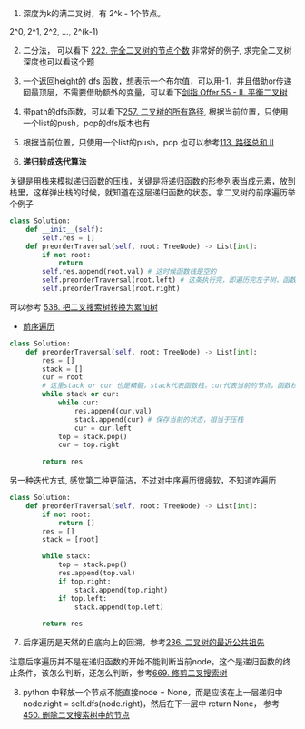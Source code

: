 1. 深度为k的满二叉树，有 2^k - 1个节点。

2^0, 2^1, 2^2, ..., 2^(k-1)

2. 二分法， 可以看下 [222. 完全二叉树的节点个数](222.%20完全二叉树的节点个数.py) 非常好的例子, 求完全二叉树深度也可以看这个题

3. 一个返回height的 dfs 函数，想表示一个布尔值，可以用-1，并且借助or传递回最顶层，不需要借助额外的变量，可以看下[剑指 Offer 55 - II. 平衡二叉树](剑指%20Offer%2055%20-%20II.%20平衡二叉树.py)

4. 带path的dfs函数，可以看下[257. 二叉树的所有路径](./257.%20二叉树的所有路径.py), 根据当前位置，只使用一个list的push，pop的dfs版本也有

5. 根据当前位置，只使用一个list的push，pop 也可以参考[113. 路径总和 II](113.%20路径总和%20II.py)

6. **递归转成迭代算法**

关键是用栈来模拟递归函数的压栈，关键是将递归函数的形参列表当成元素，放到栈里，这样弹出栈的时候，就知道在这层递归函数的状态。拿二叉树的前序遍历举个例子

```python
class Solution:
	def __init__(self):
		self.res = []
    def preorderTraversal(self, root: TreeNode) -> List[int]:
    	if not root:
    		return
    	self.res.append(root.val) # 这时候函数栈是空的
    	self.preorderTraversal(root.left) # 这条执行完，即遍历完左子树，函数栈也是空的
    	self.preorderTraversal(root.right)
```

可以参考 [538. 把二叉搜索树转换为累加树](./538.%20把二叉搜索树转换为累加树.py)

- [前序遍历](https://link.zhihu.com/?target=https%3A//leetcode-cn.com/problems/binary-tree-preorder-traversal/)

```python
class Solution:
    def preorderTraversal(self, root: TreeNode) -> List[int]:
        res = []
        stack = []
        cur = root
        # 这里stack or cur 也是精髓，stack代表函数栈，cur代表当前的节点，函数栈可能会空好几次，按递归画下图就可以了。例如，刚开始的时候
        while stack or cur:
            while cur:
                res.append(cur.val)
                stack.append(cur) # 保存当前的状态，相当于压栈
                cur = cur.left
            top = stack.pop()
            cur = top.right
        
        return res
```

另一种迭代方式, 感觉第二种更简洁，不过对中序遍历很疲软，不知道咋遍历
```python
class Solution:
    def preorderTraversal(self, root: TreeNode) -> List[int]:
        if not root:
            return []
        res = []
        stack = [root]

        while stack:
            top = stack.pop()
            res.append(top.val)
            if top.right:
                stack.append(top.right)
            if top.left:
                stack.append(top.left)
        
        return res
```

7. 后序遍历是天然的自底向上的回溯，参考[236. 二叉树的最近公共祖先](./236.%20二叉树的最近公共祖先.py)

注意后序遍历并不是在递归函数的开始不能判断当前node，这个是递归函数的终止条件，该怎么判断，还怎么判断，参考[669. 修剪二叉搜索树](./669.%20修剪二叉搜索树.py)

8. python 中释放一个节点不能直接node = None，而是应该在上一层递归中node.right = self.dfs(node.right)，然后在下一层中 return None， 参考 [450. 删除二叉搜索树中的节点](./450.%20删除二叉搜索树中的节点.py)